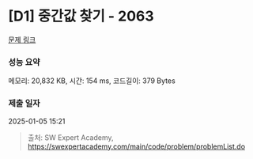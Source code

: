# [D1] 중간값 찾기 - 2063 

[문제 링크](https://swexpertacademy.com/main/code/problem/problemDetail.do?contestProbId=AV5QPsXKA2UDFAUq) 

### 성능 요약

메모리: 20,832 KB, 시간: 154 ms, 코드길이: 379 Bytes

### 제출 일자

2025-01-05 15:21



> 출처: SW Expert Academy, https://swexpertacademy.com/main/code/problem/problemList.do